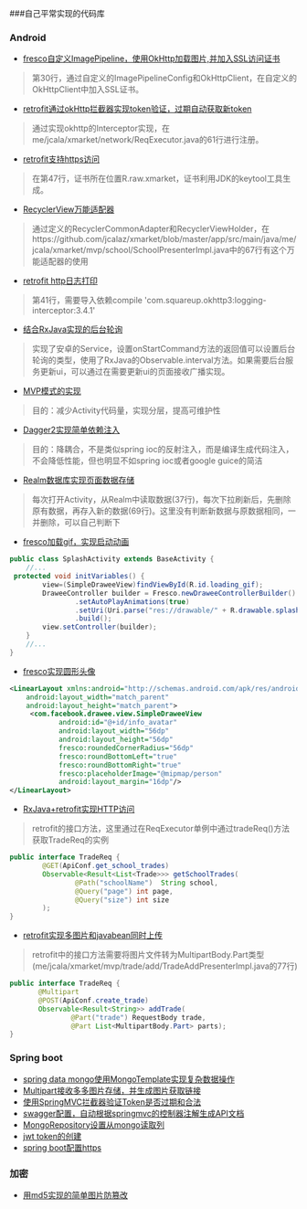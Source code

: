 ###自己平常实现的代码库

### Android
- [fresco自定义ImagePipeline，使用OkHttp加载图片,并加入SSL访问证书](https://github.com/jcalaz/xmarket/blob/master/app/src/main/java/me/jcala/xmarket/app/App.java)

>第30行，通过自定义的ImagePipelineConfig和OkHttpClient，在自定义的OkHttpClient中加入SSL证书。
- [retrofit通过okHttp拦截器实现token验证，过期自动获取新token](https://github.com/jcalaz/xmarket/blob/master/app/src/main/java/me/jcala/xmarket/network/TokenInterceptor.java)

> 通过实现okhttp的Interceptor实现，在me/jcala/xmarket/network/ReqExecutor.java的61行进行注册。
- [retrofit支持https访问](https://github.com/jcalaz/xmarket/blob/master/app/src/main/java/me/jcala/xmarket/network/ReqExecutor.java)

> 在第47行，证书所在位置R.raw.xmarket，证书利用JDK的keytool工具生成。
- [RecyclerView万能适配器](https://github.com/jcalaz/xmarket/blob/master/app/src/main/java/me/jcala/xmarket/view/RecyclerCommonAdapter.java)

> 通过定义的RecyclerCommonAdapter和RecyclerViewHolder，在https://github.com/jcalaz/xmarket/blob/master/app/src/main/java/me/jcala/xmarket/mvp/school/SchoolPresenterImpl.java中的67行有这个万能适配器的使用
- [retrofit http日志打印](https://github.com/jcalaz/xmarket/blob/master/app/src/main/java/me/jcala/xmarket/network/ReqExecutor.java)

> 第41行，需要导入依赖compile 'com.squareup.okhttp3:logging-interceptor:3.4.1'
- [结合RxJava实现的后台轮询](https://github.com/jcalaz/xmarket/blob/master/app/src/main/java/me/jcala/xmarket/mvp/message/MessageService.java)

> 实现了安卓的Service，设置onStartCommand方法的返回值可以设置后台轮询的类型，使用了RxJava的Observable.interval方法。如果需要后台服务更新ui，可以通过在需要更新ui的页面接收广播实现。
- [MVP模式的实现](https://github.com/jcalaz/xmarket/tree/master/app/src/main/java/me/jcala/xmarket/mvp/school)

> 目的：减少Activity代码量，实现分层，提高可维护性
- [Dagger2实现简单依赖注入](https://github.com/jcalaz/xmarket/tree/master/app/src/main/java/me/jcala/xmarket/di)

> 目的：降耦合，不是类似spring ioc的反射注入，而是编译生成代码注入，不会降低性能，但也明显不如spring ioc或者google guice的简洁
- [Realm数据库实现页面数据存储](https://github.com/jcalaz/xmarket/blob/master/app/src/main/java/me/jcala/xmarket/mvp/sort/TradeTagPresenterImpl.java)

> 每次打开Activity，从Realm中读取数据(37行)，每次下拉刷新后，先删除原有数据，再存入新的数据(69行)。这里没有判断新数据与原数据相同，一并删除，可以自己判断下
- [fresco加载gif，实现启动动画](https://github.com/jcalaz/xmarket/blob/master/app/src/main/java/me/jcala/xmarket/mvp/splash/SplashActivity.java)

```java
public class SplashActivity extends BaseActivity {
    //...
 protected void initVariables() {
        view=(SimpleDraweeView)findViewById(R.id.loading_gif);
        DraweeController builder = Fresco.newDraweeControllerBuilder()
                .setAutoPlayAnimations(true)
                .setUri(Uri.parse("res://drawable/" + R.drawable.splash_loading))//设置uri
                .build();
        view.setController(builder);
    }
    //...
}
```
- [fresco实现圆形头像](https://github.com/jcalaz/xmarket/blob/master/app/src/main/res/layout/main_slide.xml)

```xml
<LinearLayout xmlns:android="http://schemas.android.com/apk/res/android"
    android:layout_width="match_parent"
    android:layout_height="match_parent">
     <com.facebook.drawee.view.SimpleDraweeView
            android:id="@+id/info_avatar"
            android:layout_width="56dp"
            android:layout_height="56dp"
            fresco:roundedCornerRadius="56dp"
            fresco:roundBottomLeft="true"
            fresco:roundBottomRight="true"
            fresco:placeholderImage="@mipmap/person"
            android:layout_margin="16dp"/>
</LinearLayout>
```
- [RxJava+retrofit实现HTTP访问](https://github.com/jcalaz/xmarket/blob/master/app/src/main/java/me/jcala/xmarket/mvp/school/SchoolModelImpl.java)

> retrofit的接口方法，这里通过在ReqExecutor单例中通过tradeReq()方法获取TradeReq的实例
```java
public interface TradeReq {
        @GET(ApiConf.get_school_trades)
        Observable<Result<List<Trade>>> getSchoolTrades(
                @Path("schoolName")  String school,
                @Query("page") int page,
                @Query("size") int size
        );
}
```

- [retrofit实现多图片和javabean同时上传](https://github.com/jcalaz/xmarket/blob/master/app/src/main/java/me/jcala/xmarket/mvp/trade/add/TradeAddModelImpl.java)

> retrofit中的接口方法需要将图片文件转为MultipartBody.Part类型(me/jcala/xmarket/mvp/trade/add/TradeAddPresenterImpl.java的77行)
```java
public interface TradeReq {
       @Multipart
       @POST(ApiConf.create_trade)
       Observable<Result<String>> addTrade(
               @Part("trade") RequestBody trade,
               @Part List<MultipartBody.Part> parts);
}
```

### Spring boot
- [spring data mongo使用MongoTemplate实现复杂数据操作](https://github.com/jcalaz/xmarket-server/blob/master/src/main/java/me/jcala/xmarket/server/repository/CustomRepositoryImpl.java)
- [Multipart接收多多图片存储，并生成图片获取链接](https://github.com/jcalaz/xmarket-server/blob/master/src/main/java/me/jcala/xmarket/server/utils/FileTool.java)
- [使用SpringMVC拦截器验证Token是否过期和合法](https://github.com/jcalaz/xmarket-server/blob/master/src/main/java/me/jcala/xmarket/server/interceptor/TokenInterceptor.java)
- [swagger配置，自动根据springmvc的控制器注解生成API文档](https://github.com/jcalaz/xmarket-server/blob/master/src/main/java/me/jcala/xmarket/server/conf/RestConfig.java)
- [MongoRepository设置从mongo读取列](https://github.com/jcalaz/xmarket-server/blob/master/src/main/java/me/jcala/xmarket/server/repository/TradeRepository.java)
- [jwt token的创建](https://github.com/jcalaz/xmarket-server/blob/master/src/main/java/me/jcala/xmarket/server/repository/TradeRepository.java)
- [spring boot配置https](https://github.com/jcalaz/xmarket-server/blob/master/src/main/resources/application-dev.yml)


### 加密
- [用md5实现的简单图片防篡改](https://github.com/jcalaz/tip/blob/master/src/main/java/me/jcala/tip/img/PreventImgTamper.java)
